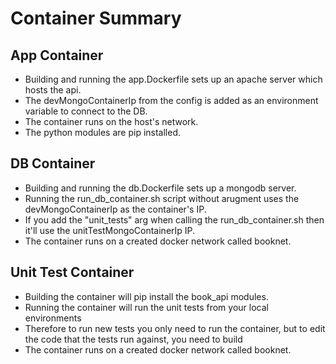 # Container Summary

## App Container
* Building and running the app.Dockerfile sets up an apache server which hosts the api.
* The devMongoContainerIp from the config is added as an environment variable to connect to the DB.
* The container runs on the host's network.
* The python modules are pip installed.


## DB Container
* Building and running the db.Dockerfile sets up a mongodb server.
* Running the run_db_container.sh script without arugment uses the devMongoContainerIp as the container's IP.
* If you add the "unit_tests" arg when calling the run_db_container.sh then it'll use the unitTestMongoContainerIp IP.
* The container runs on a created docker network called booknet.


## Unit Test Container
* Building the container will pip install the book_api modules.
* Running the container will run the unit tests from your local environments
* Therefore to run new tests you only need to run the container, but to edit the code that the tests run against, you need to build
* The container runs on a created docker network called booknet.